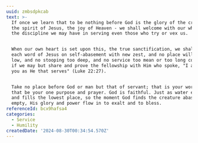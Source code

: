 ```yaml
---
uuid: zmbsdpkcab
text: >-
  If once we learn that to be nothing before God is the glory of the creature,
  the spirit of Jesus, the joy of Heaven - we shall welcome with our whole heart
  the discipline we may have in serving even those who try or vex us.


  When our own heart is set upon this, the true sanctification, we shall study
  each word of Jesus on self-abasement with new zest, and no place will be too
  low, and no stooping too deep, and no service too mean or too long continued,
  if we may but share and prove the fellowship with Him who spoke, "I am among
  you as He that serves" (Luke 22:27).


  Take no place before God or man but that of servant; that is your work; let
  that be your one purpose and prayer. God is faithful. Just as water ever seeks
  and fills the lowest place, so the moment God finds the creature abased and
  empty, His glory and power flow in to exalt and to bless. 
referenceId: bcx9hafsa4
categories:
  - Service
  - Humility
createdDate: '2024-08-30T00:34:54.570Z'
---
```


